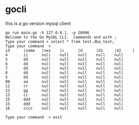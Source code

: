 # gocli
this is a go version mysql client


    go run main.go -h 127.0.0.1. -p 20996
    Welcome to the Go MySQL CLI.  Commands end with ;
    Type your command > select * from test.dba_test;
    Type your command  > 
    id      |name   |sex    |c      |d      |d1     |d2     |
    4       ii      null    null    null    null    null
    5       dd      null    null    null    null    null
    6       dd      null    null    null    null    null
    7       dd      null    null    null    null    null
    8       dd      null    null    null    null    null
    5       dd      null    null    null    null    null
    90      aa      null    null    null    null    null
    11      rr      null    null    null    null    null
    12      gg      null    null    null    null    null
    13      cc      null    null    null    null    null
    15      ddd     null    null    null    null    null
    15      ddd     null    null    null    null    null
    16      cccc    null    null    null    null    null

    Type your command  > exit
